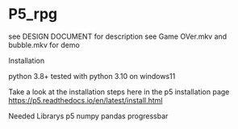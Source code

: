 # P5_rpg
see DESIGN DOCUMENT for description 
see Game OVer.mkv and bubble.mkv for demo


Installation

python 3.8+ tested with python 3.10 on windows11

Take a look at the installation steps here in the p5 installation page
https://p5.readthedocs.io/en/latest/install.html

Needed Librarys
p5
numpy
pandas
progressbar
